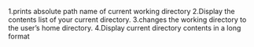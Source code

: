 1.prints absolute path name of current working directory
2.Display the contents list of your current directory.
3.changes the working directory to the user’s home directory.
4.Display current directory contents in a long format
